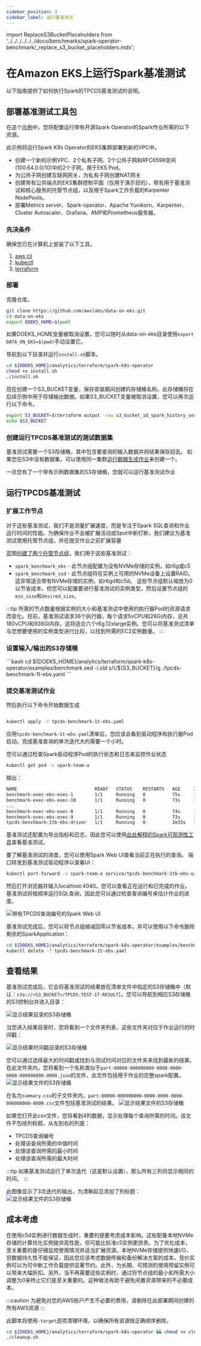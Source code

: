 ```yaml
---
sidebar_position: 3
sidebar_label: 运行基准测试
---
```

import ReplaceS3BucketPlaceholders from '../../../../../../docs/benchmarks/spark-operator-benchmark/_replace_s3_bucket_placeholders.mdx';

# 在Amazon EKS上运行Spark基准测试

以下指南提供了如何执行Spark的TPCDS基准测试的说明。

## 部署基准测试工具包

在这个[示例](https://github.com/awslabs/data-on-eks/tree/main/analytics/terraform/spark-k8s-operator)中，您将配置运行带有开源Spark Operator的Spark作业所需的以下资源。

此示例将运行Spark K8s Operator的EKS集群部署到新的VPC中。

- 创建一个新的示例VPC、2个私有子网、2个公共子网和RFC6598空间(100.64.0.0/10)中的2个子网，用于EKS Pod。
- 为公共子网创建互联网网关，为私有子网创建NAT网关
- 创建带有公共端点的EKS集群控制平面（仅用于演示目的），带有用于基准测试和核心服务的托管节点组，以及用于Spark工作负载的Karpenter NodePools。
- 部署Metrics server、Spark-operator、Apache Yunikorn、Karpenter、Cluster Autoscaler、Grafana、AMP和Prometheus服务器。

### 先决条件

确保您已在计算机上安装了以下工具。

1. [aws cli](https://docs.aws.amazon.com/cli/latest/userguide/install-cliv2.html)
2. [kubectl](https://Kubernetes.io/docs/tasks/tools/)
3. [terraform](https://learn.hashicorp.com/tutorials/terraform/install-cli)



### 部署

克隆仓库。

```bash
git clone https://github.com/awslabs/data-on-eks.git
cd data-on-eks
export DOEKS_HOME=$(pwd)
```

如果DOEKS_HOME变量被取消设置，您可以随时从data-on-eks目录使用`export
DATA_ON_EKS=$(pwd)`手动设置它。

导航到以下目录并运行`install.sh`脚本。

```bash
cd ${DOEKS_HOME}/analytics/terraform/spark-k8s-operator
chmod +x install.sh
./install.sh
```

现在创建一个S3_BUCKET变量，保存安装期间创建的存储桶名称。此存储桶将在后续示例中用于存储输出数据。如果S3_BUCKET变量被取消设置，您可以再次运行以下命令。

```bash
export S3_BUCKET=$(terraform output -raw s3_bucket_id_spark_history_server)
echo $S3_BUCKET
```
### 创建运行TPCDS基准测试的测试数据集
基准测试需要一个S3存储桶，其中包含要查询的输入数据并将结果保存回去。
如果您在S3中没有数据集，可以使用同一集群[运行数据生成作业](./data-generation.md)来创建一个。

一旦您有了一个带有示例数据集的S3存储桶，您就可以运行基准测试作业

## 运行TPCDS基准测试

### 扩展工作节点
对于这些基准测试，我们不是测量扩展速度，而是专注于Spark SQL查询和作业运行时间的性能。为确保作业不会被扩展活动或Spot中断打断，我们建议为基准测试使用托管节点组，并在提交作业之前扩展容量

蓝图[创建了两个托管节点组](https://github.com/awslabs/data-on-eks/blob/main/analytics/terraform/spark-k8s-operator/eks.tf#L120-L207)，我们用于这些基准测试：
- `spark_benchmark_ebs` - 此节点组配置为没有NVMe存储的实例，如r6g或c5
- `spark_benchmark_ssd` - 此节点组将在实例上可用的NVMe设备上设置RAID。这非常适合带有NVMe存储的实例，如r6gd和c5d。
这些节点组默认缩放为0以节省成本，但您可以配置要进行基准测试的实例类型，然后设置节点组的`min_size`和`desired_size`。

:::tip
所需的节点数量根据实例的大小和基准测试中使用的执行器Pod的资源请求而变化。目前，基准测试请求36个执行器，每个请求5vCPU和26Gi内存，总共180vCPU和936Gi内存。这将适合六个r6g.12xlarge实例。您可以将基准测试清单与您想要使用的实例类型进行比较，以找到所需的EC2实例数量。
:::


### 设置输入/输出的S3存储桶

<!-- Docusaurus will not render the {props.filename} inside of a ```codeblock``` -->
<ReplaceS3BucketPlaceholders filename="./tpcds-benchmark-1t-ebs.yaml" />
```bash
cd ${DOEKS_HOME}/analytics/terraform/spark-k8s-operator/examples/benchmark
sed -i.old s/\<S3_BUCKET\>/${S3_BUCKET}/g ./tpcds-benchmark-1t-ebs.yaml
```

### 提交基准测试作业

然后执行以下命令开始数据生成

```bash

kubectl apply -f tpcds-benchmark-1t-ebs.yaml
```

应用`tpcds-benchmark-1t-ebs.yaml`清单后，您应该会看到驱动程序和执行器Pod启动。完成基准查询的单次迭代大约需要一个小时。

您可以通过检查Spark驱动程序Pod的执行状态和日志来监控作业状态

```bash
kubectl get pod -n spark-team-a
```

输出：
```bash
NAME                             READY   STATUS    RESTARTS   AGE     IP               NODE                             NOMINATED NODE   READINESS GATES
benchmark-exec-ebs-exec-1        1/1     Running   0          75s     100.64.251.188   ip-100-64-219-156.ec2.internal   <none>           <none>
benchmark-exec-ebs-exec-10       1/1     Running   0          73s     100.64.213.1     ip-100-64-146-124.ec2.internal   <none>           <none>
...
benchmark-exec-ebs-exec-8        1/1     Running   0          74s     100.64.202.23    ip-100-64-219-156.ec2.internal   <none>           <none>
benchmark-exec-ebs-exec-9        1/1     Running   0          73s     100.64.238.20    ip-100-64-175-12.ec2.internal    <none>           <none>
tpcds-benchmark-1tb-ebs-driver   1/1     Running   0          2m33s   100.64.228.162   ip-100-64-213-174.ec2.internal   <none>           <none>
```
基准测试还配置为导出指标和日志，因此您可以使用[此处解释的Spark可观测性工具](https://awslabs.github.io/data-on-eks/docs/blueprints/data-analytics/observability-spark-on-eks#spark-history-server)查看基准测试。

要了解基准测试的进度，您可以使用Spark Web UI查看当前正在执行的查询。
端口转发到基准测试驱动程序以查看UI：
```bash
kubectl port-forward -n spark-team-a service/tpcds-benchmark-1tb-ebs-ui-svc 4040:4040
```
然后打开浏览器并输入localhost:4040。您可以查看正在运行和已完成的作业。基准测试将按顺序运行SQL查询，因此您可以通过检查查询编号来估计作业的进度。

![带有TPCDS查询编号的Spark Web UI](../../../../../../docs/benchmarks/spark-operator-benchmark/img/benchmark-sql-page.png)

基准测试完成后，您可以将节点组缩减回零以节省成本，并可以使用以下命令删除剩余的SparkApplication：
```bash
cd ${DOEKS_HOME}/analytics/terraform/spark-k8s-operator/examples/benchmark
kubectl delete -f tpcds-benchmark-1t-ebs.yaml
```

## 查看结果

基准测试完成后，它会将基准测试的结果放在清单文件中指定的S3存储桶中（默认：`s3a://<S3_BUCKET>/TPCDS-TEST-1T-RESULT`）。您可以导航到相应S3存储桶的S3控制台并进入目录：

![显示结果目录的S3存储桶](../../../../../../docs/benchmarks/spark-operator-benchmark/img/results-s3-root.png)

当您进入结果目录时，您将看到一个文件夹列表，这些文件夹对应于作业运行的时间戳：

![显示结果时间戳目录的S3存储桶](../../../../../../docs/benchmarks/spark-operator-benchmark/img/results-s3-timestamps.png)

您可以通过选择最大的时间戳或找到与测试时间对应的文件夹来找到最新的结果。
在此文件夹内，您将看到一个名称类似于`part-00000-000000000-0000-0000-0000-000000000-0000.json`的文件，此文件包括用于作业的完整spark配置。
![显示结果文件的S3存储桶](../../../../../../docs/benchmarks/spark-operator-benchmark/img/results-s3-result-folder.png)

在名为`summary.csv`的子文件夹内，`part-00000-000000000-0000-0000-0000-000000000-0000.csv`文件包括基准测试的结果。
![显示结果文件的S3存储桶](../../../../../../docs/benchmarks/spark-operator-benchmark/img/results-s3-csv.png)

如果您打开此csv文件，您将看到4列数据，显示处理每个查询所需的时间。该文件不包括列标题，从左到右的列是：
- TPCDS查询编号
- 处理该查询所需的中值时间
- 处理该查询所需的最小时间
- 处理该查询所需的最大时间

:::tip
如果基准测试运行了单次迭代（这是默认设置），那么所有三列将显示相同的时间。
:::

此图像显示了3次迭代的输出，为清晰起见添加了列标题：
![显示结果文件的S3存储桶](../../../../../../docs/benchmarks/spark-operator-benchmark/img/results-data-exmp.png)

## 成本考虑

在使用c5d实例进行数据生成时，重要的是要考虑成本影响。这些配备本地NVMe存储的计算优化实例提供高性能，但可能比标准c5实例更昂贵。为了优化成本，至关重要的是仔细监控使用情况并适当扩展资源。本地NVMe存储提供快速I/O，但数据持久性不能保证，因此您应该考虑数据传输和备份解决方案的成本。竞价实例可以为可中断工作负载提供显著节约。此外，为长期、可预测的使用预留实例可以带来大幅折扣。另外，当不再需要这些实例时，通过将节点组的最小和所需大小调整为0来终止它们是至关重要的。这种做法有助于避免闲置资源带来的不必要成本。

:::caution
为避免对您的AWS账户产生不必要的费用，请删除在此部署期间创建的所有AWS资源
:::

此脚本将使用`-target`选项清理环境，以确保所有资源按正确顺序删除。

```bash
cd ${DOEKS_HOME}/analytics/terraform/spark-k8s-operator && chmod +x cleanup.sh
./cleanup.sh
```
